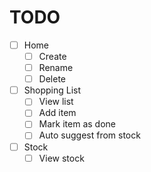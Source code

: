 # TODO

- [ ] Home
  - [ ] Create
  - [ ] Rename
  - [ ] Delete
- [ ] Shopping List
  - [ ] View list
  - [ ] Add item
  - [ ] Mark item as done
  - [ ] Auto suggest from stock
- [ ] Stock
  - [ ] View stock
